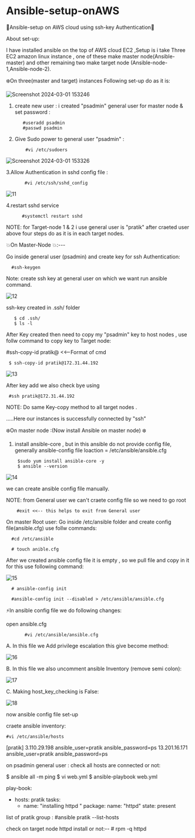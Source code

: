 # Ansible-setup-onAWS

🌟Ansible-setup on AWS cloud using ssh-key Authentication🌟

About set-up:

I have installed ansible on the top of AWS cloud EC2 ,Setup is i take Three EC2 amazon linux instance , one of these make master node(Ansible-master) and other remaining two make target node (Ansible-node-1,Ansible-node-2).

❄️On three(master and target) instances Following set-up do as it is:

![Screenshot 2024-03-01 153246](https://github.com/Pratikshinde55/Ansible-setup-onAWS/assets/145910708/a96622a1-f8a6-46f4-a850-23ceb89e8ecb)


1. create new user : i created "psadmin" general user for master node & set password :

          #useradd psadmin
          #passwd psadmin
   
3. Give Sudo power to general user "psadmin" : 
    
           #vi /etc/sudoers

![Screenshot 2024-03-01 153326](https://github.com/Pratikshinde55/Ansible-setup-onAWS/assets/145910708/3678c115-aa28-406f-827c-3df34969b7e2)


3.Allow Authentication in sshd config file :
    
           #vi /etc/ssh/sshd_config

![11](https://github.com/Pratikshinde55/Ansible-setup-onAWS/assets/145910708/b26c3367-0e18-42aa-9031-4adb254a8142)


4.restart sshd service 

    
          #systemctl restart sshd

NOTE: for Target-node 1 & 2 i use general user is "pratik" after craeted user above four steps do as it is in each target nodes.


💥On Master-Node 💥:---

Go inside general user (psadmin) and create key for ssh Authentication:
 
      #ssh-keygen
  Note: create ssh key at general user on which we want run ansible command.
  

![12](https://github.com/Pratikshinde55/Ansible-setup-onAWS/assets/145910708/c33efb1a-fdff-4d34-8475-e6d4de217dd9)

ssh-key created in .ssh/ folder


       $ cd .ssh/
       $ ls -l

After Key created then need to copy my "psadmin" key to host nodes , use follw command to copy key to Target node:

 #ssh-copy-id  pratik@<private ip of target ec2 instance>   <<--Format of cmd
    
     $ ssh-copy-id pratik@172.31.44.192
     

![13](https://github.com/Pratikshinde55/Ansible-setup-onAWS/assets/145910708/4147ebd7-fdc5-4f0f-bee2-e57754dafafb)
     

   After key add we also check bye using
   
     #ssh pratik@172.31.44.192

NOTE: Do same Key-copy method to all target nodes .

.....Here our instances is successfully connected by "ssh"



❄️On master node :(Now install Ansible on master node) ❄️

1. install ansible-core  , but in this ansible do not provide config file,
 generally ansible-config file loaction = /etc/ansible/ansible.cfg

        $sudo yum install ansible-core -y
        $ ansible --version

![14](https://github.com/Pratikshinde55/Ansible-setup-onAWS/assets/145910708/1f99f21c-cf32-48b3-a85b-7547308fd0c9)

we can create ansible config file manually.

NOTE: from General user we can't craete config file so we need to go root

        #exit <<-- this helps to exit from General user

On master Root user:
 Go inside /etc/ansible folder and create config file(ansible.cfg) use follw commands:

      #cd /etc/ansible

      # touch anible.cfg

After we created ansible config file it is empty , so we pull file and copy in it for this use following command:

![15](https://github.com/Pratikshinde55/Ansible-setup-onAWS/assets/145910708/c9f71123-d97f-47a8-bab4-da549e18b596)

      # ansible-config init
     
      #ansible-config init --disabled > /etc/ansible/ansible.cfg


⚡In ansible config file we do following changes:
 
open ansible.cfg
        
           #vi /etc/ansible/ansible.cfg

  A. In this file we Add privilege escalation this give become method:

![16](https://github.com/Pratikshinde55/Ansible-setup-onAWS/assets/145910708/90c2ee3b-3e5b-409a-b233-e4093b7af8f0)


 B. In this file we also uncomment ansible Inventory (remove semi colon):

![17](https://github.com/Pratikshinde55/Ansible-setup-onAWS/assets/145910708/6c6377c9-f853-4cbe-91d8-986037f3cb05)


 C. Making host_key_checking is False:

 ![18](https://github.com/Pratikshinde55/Ansible-setup-onAWS/assets/145910708/b6af24e1-3d8a-4e2b-8bef-b1b080c8df14)
          





now  ansible config file set-up


craete ansible inventory:

    #vi /etc/ansible/hosts
    
 [pratik]
3.110.29.198  ansible_user=pratik  ansible_password=ps
13.201.16.171  ansible_user=pratik  ansible_password=ps




on psadmin general user :
check all hosts are connected or not:


   $ ansible all -m ping
   $ vi web.yml
   $ ansible-playbook web.yml
   
play-book:
 
- hosts: pratik
  tasks:
    - name: "installing httpd "
      package:
        name: "httpd"
        state: present


list of pratik group :
         #ansible pratik  --list-hosts



check on target node httpd install or not:--
             # rpm -q httpd
